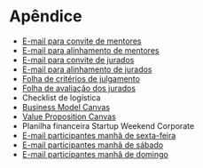 # Apêndice

* [E-mail para convite de mentores](https://docs.google.com/document/d/18-M0ju6Q9nzerrPywhdx6_gpTD3N_ezpHXicGejTcFE/edit?usp=sharing)
* [E-mail para alinhamento de mentores](https://docs.google.com/document/d/12iYA6oKTUbVrKOIeg0U3nHne69_wZfo-JDD2FMoLOGE/edit#)
* [E-mail para convite de jurados](https://docs.google.com/document/d/1n-__XOl7tH1eYcp8n7k-C-jrbuZskpEYpYh9-wvXOYA/edit?usp=sharing)
* [E-mail para alinhamento de jurados](https://docs.google.com/document/d/1QwkQFuNOX79M_f8R3mri1OrEVqZSS4keH7UCMan-RZg/edit?usp=sharing)
* [Folha de critérios de julgamento](https://docs.google.com/document/d/1Z4NP2RsbJ_jY0gEb6okWNN6fQca--Z15WkUD4g7Ekp4/edit?usp=sharing)
* [Folha de avaliação dos jurados](https://docs.google.com/spreadsheets/d/19ARtCosmafPqhzETj9nH2I1Ii05E7vLOGe82M2Gk98E/edit?usp=sharing)
* Checklist de logística
* [Business Model Canvas](http://www.businessmodelgeneration.com/downloads/business_model_canvas_poster.pdf)
* [Value Proposition Canvas](http://mightywisemedia.com/media/VP-Canvas-Triggers_B1.pdf)
* Planilha financeira Startup Weekend Corporate
* [E-mail participantes manhã de sexta-feira](https://docs.google.com/a/startupweekend.org/document/d/1dbhvNrrSDihKZZYE7kJfp_SNZxPNhU0oEqO4H3uPrq4/edit?usp=sharing)
* [E-mail participantes manhã de sábado](https://docs.google.com/a/startupweekend.org/document/d/10nzoQ0u4JOqEVa6XTQXmXLZrjoJnYzodGDYQHCWg0Zw/edit?usp=sharing)
* [E-mail participantes manhã de domingo](https://docs.google.com/a/startupweekend.org/document/d/1BS_0bnxdEkZXyoll4QKWBmRRY97ad2CeDepyFFFkQ18/edit?usp=sharing)